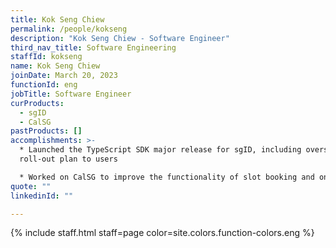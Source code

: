 ```yaml
---
title: Kok Seng Chiew
permalink: /people/kokseng
description: "Kok Seng Chiew - Software Engineer"
third_nav_title: Software Engineering
staffId: kokseng
name: Kok Seng Chiew
joinDate: March 20, 2023
functionId: eng
jobTitle: Software Engineer
curProducts:
  - sgID
  - CalSG
pastProducts: []
accomplishments: >-
  * Launched the TypeScript SDK major release for sgID, including overseeing the
  roll-out plan to users

  * Worked on CalSG to improve the functionality of slot booking and onboarding flow
quote: ""
linkedinId: ""

---
```


{% include staff.html staff=page color=site.colors.function-colors.eng %}
